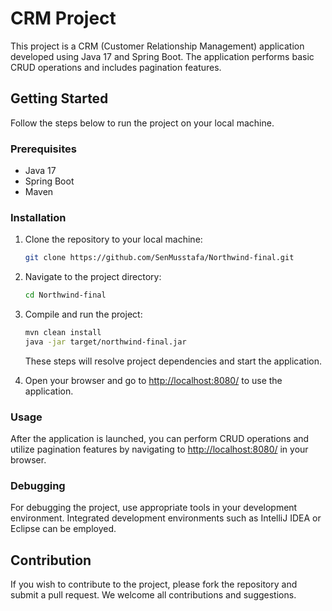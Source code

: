 # CRM Project

This project is a CRM (Customer Relationship Management) application developed using Java 17 and Spring Boot. The application performs basic CRUD operations and includes pagination features.

## Getting Started

Follow the steps below to run the project on your local machine.

### Prerequisites

- Java 17
- Spring Boot
- Maven

### Installation

1. Clone the repository to your local machine:

    ```bash
    git clone https://github.com/SenMusstafa/Northwind-final.git
    ```

2. Navigate to the project directory:

    ```bash
    cd Northwind-final
    ```

3. Compile and run the project:

    ```bash
    mvn clean install
    java -jar target/northwind-final.jar
    ```

    These steps will resolve project dependencies and start the application.

4. Open your browser and go to [http://localhost:8080/](http://localhost:8080/) to use the application.

### Usage

After the application is launched, you can perform CRUD operations and utilize pagination features by navigating to [http://localhost:8080/](http://localhost:8080/) in your browser.

### Debugging

For debugging the project, use appropriate tools in your development environment. Integrated development environments such as IntelliJ IDEA or Eclipse can be employed.

## Contribution

If you wish to contribute to the project, please fork the repository and submit a pull request. We welcome all contributions and suggestions.

